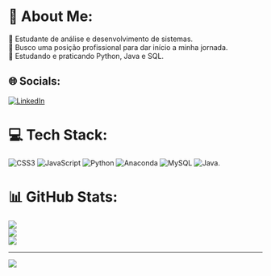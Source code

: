 # 💫 About Me:
🔭 Estudante de análise e desenvolvimento de sistemas.<br>👯 Busco uma posição profissional para dar início a minha jornada.<br>🌱 Estudando e praticando Python, Java e SQL.


## 🌐 Socials:
[![LinkedIn](https://img.shields.io/badge/LinkedIn-%230077B5.svg?logo=linkedin&logoColor=white)](https://linkedin.com/in/www.linkedin.com/in/lucas-barbosa-ti) 

# 💻 Tech Stack:
![CSS3](https://img.shields.io/badge/css3-%231572B6.svg?style=for-the-badge&logo=css3&logoColor=white) ![JavaScript](https://img.shields.io/badge/javascript-%23323330.svg?style=for-the-badge&logo=javascript&logoColor=%23F7DF1E) ![Python](https://img.shields.io/badge/python-3670A0?style=for-the-badge&logo=python&logoColor=ffdd54) ![Anaconda](https://img.shields.io/badge/Anaconda-%2344A833.svg?style=for-the-badge&logo=anaconda&logoColor=white) ![MySQL](https://img.shields.io/badge/mysql-%2300f.svg?style=for-the-badge&logo=mysql&logoColor=white) ![Java](https://img.shields.io/badge/Java-ED8B00?style=for-the-badge&logo=openjdk&logoColor=white).
# 📊 GitHub Stats:
![](https://github-readme-stats.vercel.app/api?username=lucasbarbosa98&theme=midnight-purple&hide_border=true&include_all_commits=true&count_private=false)<br/>
![](https://github-readme-streak-stats.herokuapp.com/?user=lucasbarbosa98&theme=midnight-purple&hide_border=true)<br/>
![](https://github-readme-stats.vercel.app/api/top-langs/?username=lucasbarbosa98&theme=midnight-purple&hide_border=true&include_all_commits=true&count_private=false&layout=compact)

---
[![](https://visitcount.itsvg.in/api?id=lucasbarbosa98&icon=0&color=0)](https://visitcount.itsvg.in)

<!-- Proudly created with GPRM ( https://gprm.itsvg.in ) -->

